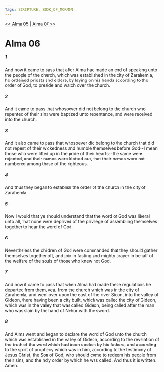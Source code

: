 ```yaml
---
Tags: SCRIPTURE, BOOK_OF_MORMON
---
```


[<< Alma 05](BOOK_OF_MORMON/09_Alma/Alma_05.md) | [Alma 07 >>](BOOK_OF_MORMON/09_Alma/Alma_07.md)

# Alma 06

##### 1
 And now it came to pass that after Alma had made an end of speaking unto the people of the church, which was established in the city of Zarahemla, he ordained priests and elders, by laying on his hands according to the order of God, to preside and watch over the church.
##### 2
 And it came to pass that whosoever did not belong to the church who repented of their sins were baptized unto repentance, and were received into the church.
##### 3
 And it also came to pass that whosoever did belong to the church that did not repent of their wickedness and humble themselves before God--I mean those who were lifted up in the pride of their hearts--the same were rejected, and their names were blotted out, that their names were not numbered among those of the righteous.
##### 4
 And thus they began to establish the order of the church in the city of Zarahemla.
##### 5
 Now I would that ye should understand that the word of God was liberal unto all, that none were deprived of the privilege of assembling themselves together to hear the word of God.
##### 6
 Nevertheless the children of God were commanded that they should gather themselves together oft, and join in fasting and mighty prayer in behalf of the welfare of the souls of those who knew not God.
##### 7
 And now it came to pass that when Alma had made these regulations he departed from them, yea, from the church which was in the city of Zarahemla, and went over upon the east of the river Sidon, into the valley of Gideon, there having been a city built, which was called the city of Gideon, which was in the valley that was called Gideon, being called after the man who was slain by the hand of Nehor with the sword.
##### 8
 And Alma went and began to declare the word of God unto the church which was established in the valley of Gideon, according to the revelation of the truth of the word which had been spoken by his fathers, and according to the spirit of prophecy which was in him, according to the testimony of Jesus Christ, the Son of God, who should come to redeem his people from their sins, and the holy order by which he was called. And thus it is written. Amen.
